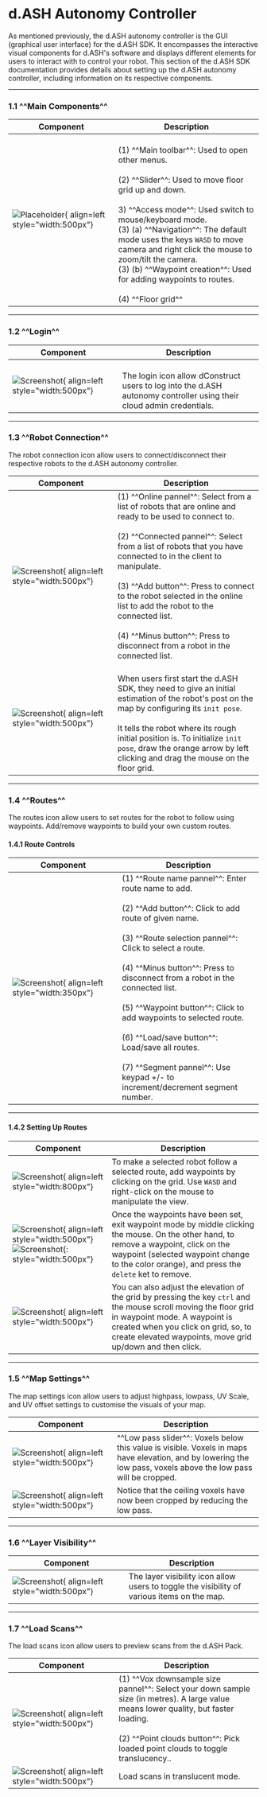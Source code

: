 # d.ASH Autonomy Controller

As mentioned previously, the d.ASH autonomy controller is the GUI (graphical user interface) for the d.ASH SDK. It encompasses the interactive visual components for d.ASH's software and displays different elements for users to interact with to control your robot. This section of the d.ASH SDK documentation provides details about setting up the d.ASH autonomy controller, including information on its respective components.

---
### 1.1 ^^Main Components^^

<!-- ![Screenshot](img/main.png){: style="width:400px"} -->

| Component | Description |
| ------- | ------- |
| ![Placeholder](img/main.png){ align=left style="width:500px"} | <br> <font size="3"> (1) ^^Main toolbar^^: Used to open other menus.  <br><br> (2) ^^Slider^^: Used to move floor grid up and down. <br><br> 3) ^^Access mode^^: Used switch to mouse/keyboard mode. <br> (3) (a) ^^Navigation^^: The default mode uses the keys `WASD` to move camera and right click the mouse to zoom/tilt the camera. <br> (3) (b) ^^Waypoint creation^^: Used for adding waypoints to routes. <br><br> (4) ^^Floor grid^^ |

---

### 1.2 ^^Login^^

| Component | Description |
| ------- | ------- |
| ![Screenshot](img/login.png#center){ align=left style="width:500px"}| <br> <font size="3"> The login icon allow dConstruct users to log into the d.ASH autonomy controller using their cloud admin credentials. |

---

### 1.3 ^^Robot Connection^^

The robot connection icon allow users to connect/disconnect their respective robots to the d.ASH autonomy controller. 

| Component | Description |
| ------- | ------- |
| ![Screenshot](img/robot-connect.png#center){ align=left style="width:500px"}| <font size="3"> (1) ^^Online pannel^^: Select from a list of robots that are online and ready to be used to connect to.  <br><br> (2) ^^Connected pannel^^: Select from a list of robots that you have connected to in the client to manipulate. <br><br> (3) ^^Add button^^: Press to connect to the robot selected in the online list to add the robot to the connected list. <br><br> (4) ^^Minus button^^: Press to disconnect from a robot in the connected list. |
| ![Screenshot](img/init.png#center){ align=left style="width:500px"}| <br> <font size="3"> When users first start the d.ASH SDK, they need to give an initial estimation of the robot's post on the map by configuring its `init pose`. <br><br> It tells the robot where its rough initial position is. To initialize `init pose`, draw the orange arrow by left clicking and drag the mouse on the floor grid.|

---

### 1.4 ^^Routes^^

The routes icon allow users to set routes for the robot to follow using waypoints. Add/remove waypoints to build your own custom routes.

#### 1.4.1 Route Controls

| Component | Description |
| ------- | ------- |
| ![Screenshot](img/routes.png#center){ align=left style="width:350px"} | <font size="3"> (1) ^^Route name pannel^^: Enter route name to add. <br><br> (2) ^^Add button^^: Click to add route of given name. <br><br> (3) ^^Route selection pannel^^: Click to select a route. <br><br> (4) ^^Minus button^^: Press to disconnect from a robot in the connected list. <br><br> (5) ^^Waypoint button^^: Click to add waypoints to selected route. <br><br> (6) ^^Load/save button^^: Load/save all routes. <br><br> (7) ^^Segment pannel^^: Use keypad +/- to increment/decrement segment number. |

---

#### 1.4.2 Setting Up Routes

| Component | Description |
| ------- | ------- |
| ![Screenshot](img/waypoint-1.png#center){ align=left style="width:800px"} | <font size="3"> To make a selected robot follow a selected route, add waypoints by clicking on the grid. Use `WASD` and right-click on the mouse to manipulate the view. |
| ![Screenshot](img/waypoint-2.png#center){ align=left style="width:500px"} <br> ![Screenshot](img/waypoint-3.png#center){: style="width:500px"} | <font size="3"> Once the waypoints have been set, exit waypoint mode by middle clicking the mouse. On the other hand, to remove a waypoint, click on the waypoint (selected waypoint change to the color orange), and press the `delete` ket to remove. |
| ![Screenshot](img/waypoint-4.png#center){ align=left style="width:500px"} | <font size="3"> You can also adjust the elevation of the grid by pressing the key `ctrl` and the mouse scroll moving the floor grid in waypoint mode. A waypoint is created when you click on grid, so, to create elevated waypoints, move grid up/down and then click.|

---

### 1.5 ^^Map Settings^^

The map settings icon allow users to adjust highpass, lowpass, UV Scale, and UV offset settings to customise the visuals of your map.

| Component | Description |
| ------- | ------- |
| ![Screenshot](img/map.png#center){ align=left style="width:500px"} | <font size="3">  ^^Low pass slider^^: Voxels below this value is visible. Voxels in maps have elevation, and by lowering the low pass, voxels above the low pass will be cropped. |
| ![Screenshot](img/map-2.png#center){ align=left style="width:500px"} | <font size="3"> Notice that the ceiling voxels have now been cropped by reducing the low pass. |

---

### 1.6 ^^Layer Visibility^^

| Component | Description |
| ------- | ------- |
| ![Screenshot](img/layer.png#center){ align=left style="width:500px"} | <font size="3">  The layer visibility icon allow users to toggle the visibility of various items on the map. |

---

### 1.7 ^^Load Scans^^

The load scans icon allow users to preview scans from the d.ASH Pack.

| Component | Description |
| ------- | ------- |
| ![Screenshot](img/load-scan.png#center){ align=left style="width:500px"} | <font size="3">  (1) ^^Vox downsample size pannel^^: Select your down sample size (in metres). A large value means lower quality, but faster loading. <br><br> (2) ^^Point clouds button^^: Pick loaded point clouds to toggle translucency.. |
| ![Screenshot](img/load-scan-2.png#center){ align=left style="width:500px"} | <font size="3">  Load scans in translucent mode. |